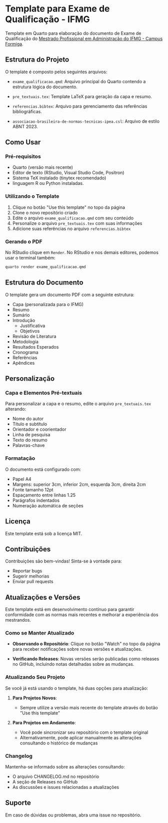# Template para Exame de Qualificação - IFMG

Template em Quarto para elaboração do documento de Exame de 
Qualificação do [Mestrado Profissional em Administração do IFMG - 
Campus Formiga](https://www.formiga.ifmg.edu.br/mestrado).

## Estrutura do Projeto

O template é composto pelos seguintes arquivos:

- `exame_qualificacao.qmd`: Arquivo principal do Quarto contendo a 
estrutura lógica do documento.

- `pre_textuais.tex`: Template LaTeX para geração da capa e resumo.

- `referencias.bibtex`: Arquivo para gerenciamento das 
referências bibliográficas.

- `associacao-brasileira-de-normas-tecnicas-ipea.csl`: Arquivo de 
estilo ABNT 2023.

## Como Usar

### Pré-requisitos

- Quarto (versão mais recente)
- Editor de texto (RStudio, Visual Studio Code, Positron)
- Sistema TeX instalado (tinytex recomendado)
- linguagem R ou Python instaladas.

### Utilizando o Template

1. Clique no botão "Use this template" no topo da página
2. Clone o novo repositório criado
3. Edite o arquivo `exame_qualificacao.qmd` com seu conteúdo
4. Personalize o arquivo `pre_textuais.tex` com suas informações
5. Adicione suas referências no arquivo `referencias.bibtex`

### Gerando o PDF

No RStudio clique em `Render`. No RStudio e nos demais 
editores, podemos usar o terminal também:

```bash
quarto render exame_qualificacao.qmd
```

## Estrutura do Documento

O template gera um documento PDF com a seguinte estrutura:

- Capa (personalizada para o IFMG)
- Resumo
- Sumário
- Introdução
  - Justificativa
  - Objetivos
- Revisão de Literatura
- Metodologia
- Resultados Esperados
- Cronograma
- Referências
- Apêndices

## Personalização

### Capa e Elementos Pré-textuais

Para personalizar a capa e o resumo, edite o arquivo 
`pre_textuais.tex` alterando:

- Nome do autor
- Título e subtítulo
- Orientador e coorientador
- Linha de pesquisa
- Texto do resumo
- Palavras-chave

### Formatação

O documento está configurado com:

- Papel A4
- Margens: superior 3cm, inferior 2cm, esquerda 3cm, direita 2cm
- Fonte tamanho 12pt
- Espaçamento entre linhas 1.25
- Parágrafos indentados
- Numeração automática de seções

## Licença

Este template está sob a licença MIT.

## Contribuições

Contribuições são bem-vindas! Sinta-se à vontade para:

- Reportar bugs
- Sugerir melhorias
- Enviar pull requests

## Atualizações e Versões

Este template está em desenvolvimento contínuo para garantir 
conformidade com as normas mais recentes e melhorar a 
experiência dos mestrandos.

### Como se Manter Atualizado

- **Observando o Repositório**: Clique no botão "Watch" no topo 
da página para receber notificações sobre novas versões e atualizações.

- **Verificando Releases**: Novas versões serão publicadas como 
releases no GitHub, incluindo notas detalhadas sobre as mudanças.

### Atualizando Seu Projeto

Se você já está usando o template, há duas opções para atualização:

1. **Para Projetos Novos**:

   - Sempre utilize a versão mais recente do template através 
   do botão "Use this template"


2. **Para Projetos em Andamento**:
   - Você pode sincronizar seu repositório com o template original
   - Alternativamente, pode aplicar manualmente as alterações 
     consultando o histórico de mudanças

### Changelog

Mantenha-se informado sobre as alterações consultando:

- O arquivo CHANGELOG.md no repositório
- A seção de Releases no GitHub
- As discussões e issues relacionadas a atualizações

## Suporte

Em caso de dúvidas ou problemas, abra uma issue no repositório.



